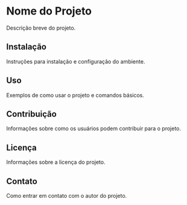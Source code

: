 # Nome do Projeto

Descrição breve do projeto.

## Instalação

Instruções para instalação e configuração do ambiente.

## Uso

Exemplos de como usar o projeto e comandos básicos.

## Contribuição

Informações sobre como os usuários podem contribuir para o projeto.

## Licença

Informações sobre a licença do projeto.

## Contato

Como entrar em contato com o autor do projeto.
